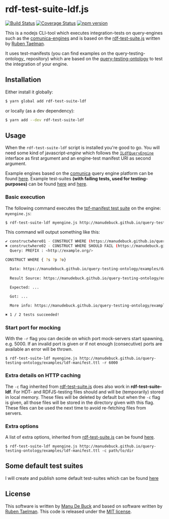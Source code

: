 # rdf-test-suite-ldf.js
[![Build Status](https://travis-ci.org/ManuDeBuck/rdf-test-suite-ldf.js.svg?branch=master)](https://travis-ci.org/ManuDeBuck/rdf-test-suite-ldf.js) [![Coverage Status](https://coveralls.io/repos/github/ManuDeBuck/rdf-test-suite-ldf.js/badge.svg?branch=master)](https://coveralls.io/github/ManuDeBuck/rdf-test-suite-ldf.js?branch=master) [![npm version](https://badge.fury.io/js/rdf-test-suite-ldf.svg)](https://badge.fury.io/js/rdf-test-suite-ldf)

This is a nodejs CLI-tool which executes integration-tests on query-engines such as the [comunica-engines](https://github.com/ManuDeBuck/comunica-engines) and is based on the [rdf-test-suite.js](https://github.com/rubensworks/rdf-test-suite.js) written by [Ruben Taelman](https://github.com/rubensworks).

It uses test-manifests (you can find examples on the query-testing-ontology_ repository) which are based on the [query-testing-ontology](https://github.com/ManuDeBuck/query-testing-ontology) to test the integration of your engine.

## Installation

Either install it globally:

```bash
$ yarn global add rdf-test-suite-ldf
```

or locally (as a dev dependency):

```bash
$ yarn add --dev rdf-test-suite-ldf
```

## Usage

When the `rdf-test-suite-ldf` script is installed you're good to go. You will need some kind of javascript-_engine_ which follows the [`ILdfQueryEngine`](https://github.com/ManuDeBuck/rdf-test-suite-ldf.js/blob/master/lib/testcase/ldf/ILdfQueryEngine.ts) interface as first argument and an engine-test manifest URI as second argument.

Example engines based on the [comunica](https://github.com/comunica/comunica#readme) query engine platform can be found [here](https://github.com/ManuDeBuck/comunica-engines). Example test-suites **(with failing tests, used for testing-purposes)** can be found [here](https://manudebuck.github.io/query-testing-ontology/examples/ldf-manifest.ttl) and [here](https://manudebuck.github.io/query-testing-ontology/examples/file-manifest.ttl). 

### Basic execution

The following command executes the [tpf-manifest test suite](#TODO) on the engine: `myengine.js`:

```bash
$ rdf-test-suite-ldf myengine.js http://manudebuck.github.io/query-testing-ontology/examples/ldf-manifest.ttl
```

This command will output something like this:

```bash
✔ constructwhere01 - CONSTRUCT WHERE (https://manudebuck.github.io/query-testing-ontology/examples/construct-manifest.ttl#constructwhere01)
✖ constructwhere02 - CONSTRUCT WHERE SHOULD FAIL (https://manudebuck.github.io/query-testing-ontology/examples/construct-manifest.ttl#constructwhere02)
  Query: PREFIX : <http://example.org/>

CONSTRUCT WHERE { ?s ?p ?o}

  Data: https://manudebuck.github.io/query-testing-ontology/examples/data.ttl
  
  Result Source: https://manudebuck.github.io/query-testing-ontology/examples/constructwhere02result.ttl
  
  Expected: ...

  Got: ...

  More info: https://manudebuck.github.io/query-testing-ontology/examples/construct-manifest.ttl#constructwhere02

✖ 1 / 2 tests succeeded!
```

### Start port for mocking

With the `-r` flag you can decide on which port mock-servers start spawning, e.g. 5000. If an invalid port is given or if not enough (consecutive) ports are available an error will be thrown.

```
$ rdf-test-suite-ldf myengine.js http://manudebuck.github.io/query-testing-ontology/examples/ldf-manifest.ttl -r 6000
```

### Extra details on HTTP caching

The `-c` flag inherited from [rdf-test-suite.js](https://github.com/rubensworks/rdf-test-suite.js) does also work in **rdf-test-suite-ldf**. For HDT- and RDFJS-testing files should and will be (temporarily) stored in local memory. These files will be deleted by default but when the `-c` flag is given, all those files will be stored in the directory given with this flag. These files can be used the next time to avoid re-fetching files from servers.

### Extra options

A list of extra options, inherited from [rdf-test-suite.js](https://github.com/rubensworks/rdf-test-suite.js) can be found [here](https://github.com/rubensworks/rdf-test-suite.js/blob/master/README.md#test-filtering).

```
$ rdf-test-suite-ldf myengine.js http://manudebuck.github.io/query-testing-ontology/examples/ldf-manifest.ttl -c path/to/dir
```

## Some default test suites

I will create and publish some default test-suites which can be found [here](https://github.com/ManuDeBuck/query-testing-ontology/tree/master/examples)

## License

This software is written by [Manu De Buck](https://github.com/ManuDeBuck) and based on software written by [Ruben Taelman](https://github.com/rubensworks). This code is released under the [MIT license](https://github.com/ManuDeBuck/rdf-test-suite-ldf.js/blob/master/LICENSE).